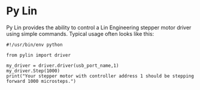 # Py Lin

Py Lin provides the ability to control a Lin Engineering stepper motor driver using simple commands. 
Typical usage often looks like this:

    #!/usr/bin/env python

    from pylin import driver

    my_driver = driver.driver(usb_port_name,1)
    my_driver.Step(1000)
    print("Your stepper motor with controller address 1 should be stepping forward 1000 microsteps.")

